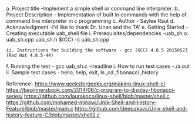 
a. Project title -Implement a simple shell or command line interpreter. 
b. Project Description - Implementation of built in commands with the help of command line interpreter in c programming
c. Author - Saylee Raut
d. Acknowledgment -I'd like to thank Dr. Unan and the TA'
e. Getting Started - Creating executable uab_shell file
	i. Prerequisites/dependencies  -uab_sh.o: uab_sh.cpp uab_sh.h
  	 $(CC) -c uab_sh.cpp

	ii. Instructions for building the software - gcc (GCC) 4.8.5 20150623 (Red Hat 4.8.5-44)
f. Running the test - gcc uab_sh.c -lreadline
i. How to run test cases -./a.out 
ii. Sample test cases -               hello, help, exit, ls ,cd ,fibonacci ,history

 
Reference-
https://www.geeksforgeeks.org/making-linux-shell-c/
https://beginnersbook.com/2014/06/c-program-to-display-fibonacci-series/
https://github.com/laurakoco/linux-shell/blob/master/shell.c
https://github.com/mohamed-minawi/Unix-Shell-and-History-Feature/blob/master/main.c
https://github.com/deepakavs/Unix-shell-and-history-feature-C/blob/master/shell2.c
